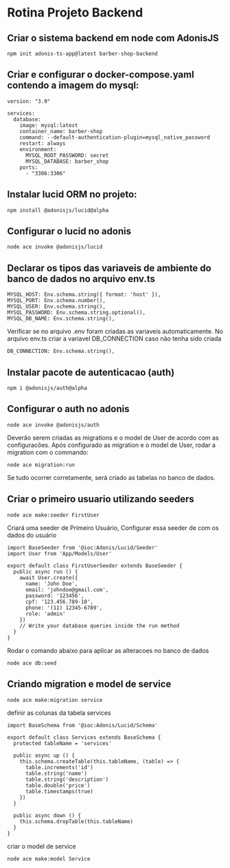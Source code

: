 # Rotina Projeto Backend

## Criar o sistema backend em node com AdonisJS

```
npm init adonis-ts-app@latest barber-shop-backend
```

## Criar e configurar o docker-compose.yaml contendo a imagem do mysql:

```
version: "3.9"

services:
  database:
    image: mysql:latest
    container_name: barber-shop
    command: --default-authentication-plugin=mysql_native_password
    restart: always
    environment:
      MYSQL_ROOT_PASSWORD: secret
      MYSQL_DATABASE: barber_shop
    ports:
      - "3306:3306"
```

## Instalar lucid ORM no projeto:

```
npm install @adonisjs/lucid@alpha
```

## Configurar o lucid no adonis

```
node ace invoke @adonisjs/lucid
```

## Declarar os tipos das variaveis de ambiente do banco de dados no arquivo env.ts

```
MYSQL_HOST: Env.schema.string({ format: 'host' }),
MYSQL_PORT: Env.schema.number(),
MYSQL_USER: Env.schema.string(),
MYSQL_PASSWORD: Env.schema.string.optional(),
MYSQL_DB_NAME: Env.schema.string(),
```

Verificar se no arquivo .env foram criadas as variaveis automaticamente.
No arquivo env.ts criar a variavel DB_CONNECTION caso não tenha sido criada

```
DB_CONNECTION: Env.schema.string(),
```

## Instalar pacote de autenticacao (auth)

```
npm i @adonisjs/auth@alpha
```

## Configurar o auth no adonis

```
node ace invoke @adonisjs/auth
```

Deverão serem criadas as migrations e o model de User de acordo com as configuracões.
Após configurado as migration e o model de User, rodar a migration com o commando:

```
node ace migration:run
```

Se tudo ocorrer corretamente, será criado as tabelas no banco de dados.

## Criar o primeiro usuario utilizando seeders

```
node ace make:seeder FirstUser
```

Criará uma seeder de Primeiro Usuário, Configurar essa seeder de com os dados do usuário

```
import BaseSeeder from '@ioc:Adonis/Lucid/Seeder'
import User from 'App/Models/User'

export default class FirstUserSeeder extends BaseSeeder {
  public async run () {
    await User.create({
      name: 'John Doe',
      email: 'johndoe@gmail.com',
      password: '123456',
      cpf: '123.456.789-10',
      phone: '(11) 12345-6789',
      role: 'admin'
    })
    // Write your database queries inside the run method
  }
}
```

Rodar o comando abaixo para aplicar as alteracoes no banco de dados

```
node ace db:seed
```

## Criando migration e model de service

```
node ace make:migration service
```

definir as colunas da tabela services

```
import BaseSchema from '@ioc:Adonis/Lucid/Schema'

export default class Services extends BaseSchema {
  protected tableName = 'services'

  public async up () {
    this.schema.createTable(this.tableName, (table) => {
      table.increments('id')
      table.string('name')
      table.string('description')
      table.double('price')
      table.timestamps(true)
    })
  }

  public async down () {
    this.schema.dropTable(this.tableName)
  }
}
```

criar o model de service

```
node ace make:model Service
```
